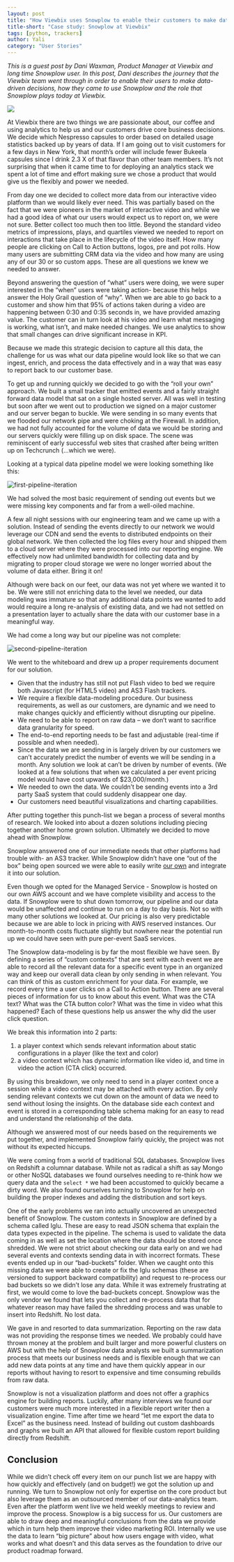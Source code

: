```yaml
---
layout: post
title: "How Viewbix uses Snowplow to enable their customers to make data-driven decisions"
title-short: "Case study: Snowplow at Viewbix"
tags: [python, trackers]
author: Yali
category: "User Stories"
---
```


*This is a guest post by Dani Waxman, Product Manager at Viewbix and long time Snowplow user. In this post, Dani describes the journey that the Viewbix team went through in order to enable their users to make data-driven decisions, how they came to use Snowplow and the role that Snowplow plays today at Viewbix.*

<a href="http://corp.viewbix.com/"><img src="/assets/img/blog/2016/10/viewbix.png"></a>

At Viewbix there are two things we are passionate about, our coffee and using analytics to help us and our customers drive core business decisions. We decide which Nespresso capsules to order based on detailed usage statistics backed up by years of data. If I am going out to visit customers for a few days in New York, that month’s order will include fewer Bukeela capsules since I drink 2.3 X of that flavor than other team members.  It’s not surprising that when it came time to for deploying an analytics stack we spent a lot of time and effort making sure we chose a product that would give us the flexibly and power we needed.

<!--more-->

From day one we decided to collect more data from our interactive video platform than we would likely ever need. This was partially based on the fact that we were pioneers in the market of interactive video and while we had a good idea of what our users would expect us to report on, we were not sure. Better collect too much then too little.  Beyond the standard video metrics of impressions, plays, and quartiles viewed we needed to report on interactions that take place in the lifecycle of the video itself.  How many people are clicking on Call to Action buttons, logos, pre and pot rolls. How many users are submitting CRM data via the video and how many are using any of our 30 or so custom apps. These are all questions we knew we needed to answer.

Beyond answering the question of “what” users were doing, we were super interested in the “when” users were taking action- because this helps answer the Holy Grail question of “why”. When we are able to go back to a customer and show him that 95% of actions taken during a video are happening between 0:30 and 0:35 seconds in, we have provided amazing value. The customer can in turn look at his video and learn what messaging is working, what isn’t, and make needed changes. We use analytics to show that small changes can drive significant increase in KPI.

Because we made this strategic decision to capture all this data, the challenge for us was what our data pipeline would look like so that we can ingest, enrich, and process the data effectively and in a way that was easy to report back to our customer base.  

To get up and running quickly we decided to go with the “roll your own” approach. We built a small tracker that emitted events and a fairly straight forward data model that sat on a single hosted server. All was well in testing but soon after we went out to production we signed on a major customer and our server began to buckle. We were sending in so many events that we flooded our network pipe and were choking at the Firewall.  In addition, we had not fully accounted for the volume of data we would be storing and our servers quickly were filling up on disk space. The scene was reminiscent of early successful web sites that crashed after being written up on Techcrunch (…which we were).

Looking at a typical data pipeline model we were looking something like this:

![first-pipeline-iteration][pipeline1]

We had solved the most basic requirement of sending out events but we were missing key components and far from a well-oiled machine.

A few all night sessions with our engineering team and we came up with a solution. Instead of sending the events directly to our network we would leverage our CDN and send the events to distributed endpoints on their global network. We then collected the log files every hour and shipped them to a cloud server where they were processed into our reporting engine. We effectively now had unlimited bandwidth for collecting data and by migrating to proper cloud storage we were no longer worried about the volume of data either. Bring it on!

Although were back on our feet, our data was not yet where we wanted it to be.  We were still not enriching data to the level we needed, our data modeling was immature so that any additional data points we wanted to add would require a long re-analysis of existing data, and we had not settled on a presentation layer to actually share the data with our customer base in a meaningful way.

We had come a long way but our pipeline was not complete:

![second-pipeline-iteration][pipeline2]

We went to the whiteboard and drew up a proper requirements document for our solution.

* Given that the industry has still not put Flash video to bed we require both Javascript (for HTML5 video) and AS3 Flash trackers.
* We require a flexible data-modeling procedure. Our business requirements, as well as our customers, are dynamic and we need to make changes quickly and efficiently without disrupting our pipeline.
* We need to be able to report on raw data – we don’t want to sacrifice data granularity for speed.
*	The end-to-end reporting needs to be fast and adjustable (real-time if possible and when needed).
* Since the data we are sending in is largely driven by our customers we can’t accurately predict the number of events we will be sending in a month. Any solution we look at can’t be driven by number of events. (We looked at a few solutions that when we calculated a per event pricing model would have cost upwards of $23,000/month.)
* We needed to own the data. We couldn’t be sending events into a 3rd party SaaS system that could suddenly disappear one day.
* Our customers need beautiful visualizations and charting capabilities.

After putting together this punch-list we began a process of several months of research. We looked into about a dozen solutions including piecing together another home grown solution.  Ultimately we decided to move ahead with Snowplow.

Snowplow answered one of our immediate needs that other platforms had trouble with- an AS3 tracker.  While Snowplow didn’t have one “out of the box” being open sourced we were able to easily write [our own](https://github.com/snowplow/snowplow-actionscript3-tracker) and integrate it into our solution.

Even though we opted for the Managed Service - Snowplow is hosted on our own AWS account and we have complete visibility and access to the data. If Snowplow were to shut down tomorrow, our pipeline and our data would be unaffected and continue to run on a day to day basis. Not so with many other solutions we looked at. Our pricing is also very predictable because we are able to lock in pricing with AWS reserved instances.  Our month-to-month costs fluctuate slightly but nowhere near the potential run up we could have seen with pure per-event SaaS services.

The Snowplow data-modeling is by far the most flexible we have seen. By defining a series of “custom contexts” that are sent with each event we are able to record all the relevant data for a specific event type in an organized way and keep our overall data clean by only sending in when relevant. You can think of this as custom enrichment for your data.  For example, we record every time a user clicks on a Call to Action button. There are several pieces of information for us to know about this event. What was the CTA text? What was the CTA button color? What was the time in video what this happened? Each of these questions help us answer the why did the user click question.

We break this information into 2 parts:

1. a player context which sends relevant information about static configurations in a player (like the text and color)
2. a video context which has dynamic information like video id, and time in video the action (CTA click) occurred.

By using this breakdown, we only need to send in a player context once a session while a video context may be attached with every action.  By only sending relevant contexts we cut down on the amount of data we need to send without losing the insights. On the database side each context and event is stored in a corresponding table schema making for an easy to read and understand the relationship of the data.

Although we answered most of our needs based on the requirements we put together, and implemented Snowplow fairly quickly, the project was not without its expected hiccups.

We were coming from a world of traditional SQL databases. Snowplow lives on Redshift a columnar database.  While not as radical a shift as say Mongo or other NoSQL databases we found ourselves needing to re-think how we query data and the `select *` we had been accustomed to quickly became a dirty word. We also found ourselves turning to Snowplow for help on building the proper indexes and adding the distribution and sort keys.

One of the early problems we ran into actually uncovered an unexpected benefit of Snowplow. The custom contexts in Snowplow are defined by a schema called Iglu. These are easy to read JSON schema that explain the data types expected in the pipeline.  The schema is used to validate the data coming in as well as set the location where the data should be stored once shredded. We were not strict about checking our data early on and we had several events and contexts sending data in with incorrect formats.  These events ended up in our “bad-buckets” folder. When we caught onto this missing data we were able to create or fix the Iglu schemas (these are versioned to support backward compatibility) and request to re-process our bad buckets so we didn’t lose any data. While it was extremely frustrating at first, we would come to love the bad-buckets concept. Snowplow was the only vendor we found that lets you collect and re-process data that for whatever reason may have failed the shredding process and was unable to insert into Redshift. No lost data.

We gave in and resorted to data summarization. Reporting on the raw data was not providing the response times we needed.  We probably could have thrown money at the problem and built larger and more powerful clusters on AWS but with the help of Snowplow data analysts we built a summarization process that meets our business needs and is flexible enough that we can add new data points at any time and have them quickly appear in our reports without having to resort to expensive and time consuming rebuilds from raw data.

Snowplow is not a visualization platform and does not offer a graphics engine for building reports. Luckily, after many interviews we found our customers were much more interested in a flexible report writer then a visualization engine. Time after time we heard “let me export the data to Excel” as the business need. Instead of building out custom dashboards and graphs we built an API that allowed for flexible custom report building directly from Redshift.

## Conclusion

While we didn’t check off every item on our punch list we are happy with how quickly and effectively (and on budget!) we got the solution up and running. We turn to Snowplow not only for expertise on the core product but also leverage them as an outsourced member of our data-analytics team. Even after the platform went live we held weekly meetings to review and improve the process.
Snowplow is a big success for us.  Our customers are able to draw deep and meaningful conclusions from the data we provide which in turn help them improve their video marketing ROI. Internally we use the data to learn “big picture” about how users engage with video, what works and what doesn’t and this data serves as the foundation to drive our product roadmap forward.   

[viewbix-img]: /assets/img/blog/2016/10/viewbix.png
[pipeline1]: /assets/img/blog/2016/10/viewbix-pipeline-1.png
[pipeline2]: /assets/img/blog/2016/10/viewbix-pipeline-2.png
